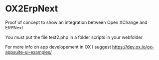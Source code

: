 # OX2ErpNext
Proof of concept to show an integration between Open XChange and ERPNext

You must put the file test2.php in a folder scripts in your webfolder

For more info on app developement in OX I suggest https://dev.ox.io/ox-appsuite-ui-examples/
